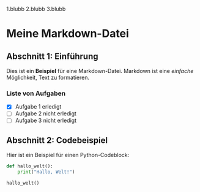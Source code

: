 1.blubb
2.blubb
3.blubb


# Meine Markdown-Datei

## Abschnitt 1: Einführung

Dies ist ein **Beispiel** für eine Markdown-Datei. Markdown ist eine _einfache_ Möglichkeit, Text zu formatieren.

### Liste von Aufgaben

- [x] Aufgabe 1 erledigt
- [ ] Aufgabe 2 nicht erledigt
- [ ] Aufgabe 3 nicht erledigt

## Abschnitt 2: Codebeispiel

Hier ist ein Beispiel für einen Python-Codeblock:

```python
def hallo_welt():
    print("Hallo, Welt!")

hallo_welt()
